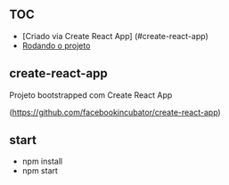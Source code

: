 ## TOC

  - [Criado via Create React App] (#create-react-app)
  - [Rodando o projeto](#start)

## create-react-app

Projeto bootstrapped com Create React App

(https://github.com/facebookincubator/create-react-app)

## start

- npm install
- npm start